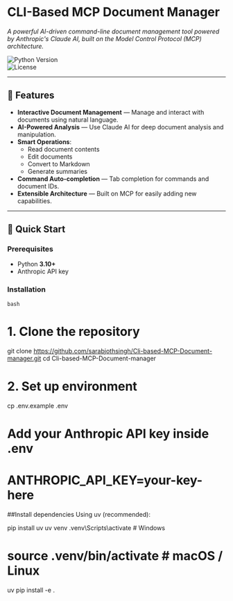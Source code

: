 # CLI-Based MCP Document Manager  
*A powerful AI-driven command-line document management tool powered by Anthropic's Claude AI, built on the Model Control Protocol (MCP) architecture.*

![Python Version](https://img.shields.io/badge/python-3.10+-blue.svg)  
![License](https://img.shields.io/badge/license-MIT-green.svg)

---

## 🌟 Features
- **Interactive Document Management** — Manage and interact with documents using natural language.  
- **AI-Powered Analysis** — Use Claude AI for deep document analysis and manipulation.  
- **Smart Operations**:  
  - Read document contents  
  - Edit documents  
  - Convert to Markdown  
  - Generate summaries  
- **Command Auto-completion** — Tab completion for commands and document IDs.  
- **Extensible Architecture** — Built on MCP for easily adding new capabilities.  

---

## 🚀 Quick Start

### **Prerequisites**
- Python **3.10+**
- Anthropic API key

### **Installation**
```bash```
# 1. Clone the repository
git clone https://github.com/sarabjothsingh/Cli-based-MCP-Document-manager.git
cd Cli-based-MCP-Document-manager

# 2. Set up environment
cp .env.example .env
# Add your Anthropic API key inside .env
# ANTHROPIC_API_KEY=your-key-here

##Install dependencies
Using uv (recommended):

pip install uv
uv venv
.venv\Scripts\activate  # Windows
# source .venv/bin/activate  # macOS / Linux
uv pip install -e .
